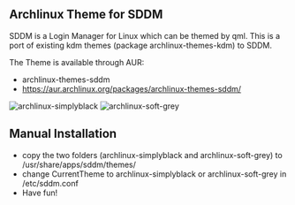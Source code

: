 Archlinux Theme for SDDM
------------------------
SDDM is a Login Manager for Linux which can be themed by qml. This is a port of existing kdm themes (package archlinux-themes-kdm) to SDDM.

The Theme is available through AUR: 
* archlinux-themes-sddm
* https://aur.archlinux.org/packages/archlinux-themes-sddm/

![archlinux-simplyblack](https://raw.githubusercontent.com/Guidobelix/archlinux-themes-sddm/master/archlinux-simplyblack/screenshot.png "archlinux-simplyblack") ![archlinux-soft-grey](https://raw.githubusercontent.com/Guidobelix/archlinux-themes-sddm/master/archlinux-soft-grey/screenshot.png "archlinux-soft-grey")

Manual Installation
-------------------
* copy the two folders (archlinux-simplyblack and archlinux-soft-grey) to /usr/share/apps/sddm/themes/
* change CurrentTheme to archlinux-simplyblack or archlinux-soft-grey in /etc/sddm.conf
* Have fun!
